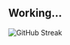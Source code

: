 ## Working...

![GitHub Streak](https://github-readme-streak-stats.herokuapp.com/?user=TheJNXx&theme=catppuccin-mocha)
